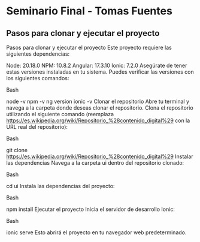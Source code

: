 # Seminario Final - Tomas Fuentes

## Pasos para clonar y ejecutar el proyecto

Pasos para clonar y ejecutar el proyecto
Este proyecto requiere las siguientes dependencias:

Node: 20.18.0
NPM: 10.8.2
Angular: 17.3.10
Ionic: 7.2.0
Asegúrate de tener estas versiones instaladas en tu sistema. Puedes verificar las versiones con los siguientes comandos:

Bash

node -v
npm -v
ng version
ionic -v
Clonar el repositorio
Abre tu terminal y navega a la carpeta donde deseas clonar el repositorio.
Clona el repositorio utilizando el siguiente comando (reemplaza https://es.wikipedia.org/wiki/Repositorio_%28contenido_digital%29 con la URL real del repositorio):
<!-- end list -->

Bash

git clone https://es.wikipedia.org/wiki/Repositorio_%28contenido_digital%29
Instalar las dependencias
Navega a la carpeta ui dentro del repositorio clonado:
<!-- end list -->

Bash

cd ui
Instala las dependencias del proyecto:
<!-- end list -->

Bash

npm install
Ejecutar el proyecto
Inicia el servidor de desarrollo Ionic:
<!-- end list -->

Bash

ionic serve
Esto abrirá el proyecto en tu navegador web predeterminado.
